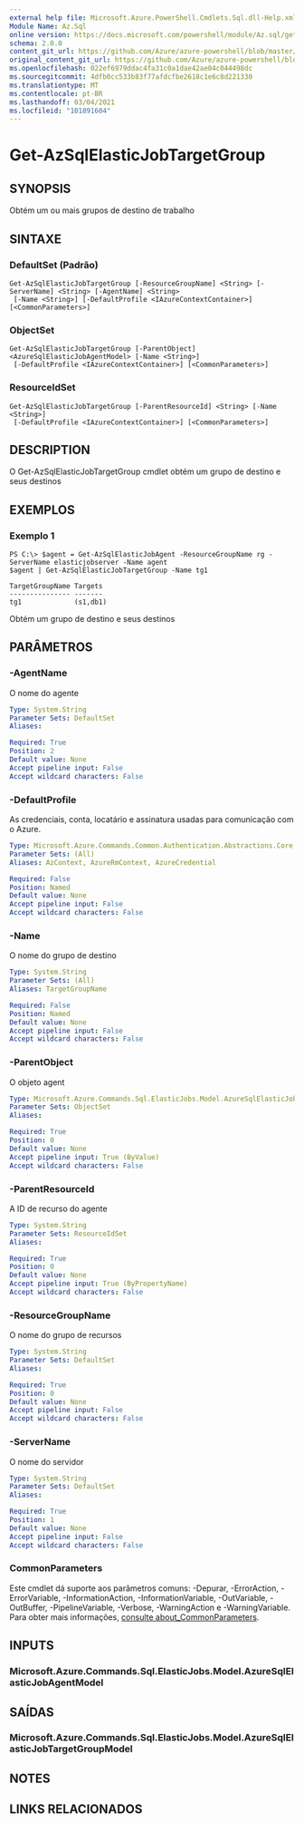 ```yaml
---
external help file: Microsoft.Azure.PowerShell.Cmdlets.Sql.dll-Help.xml
Module Name: Az.Sql
online version: https://docs.microsoft.com/powershell/module/Az.sql/get-Azsqlelasticjobtargetgroup
schema: 2.0.0
content_git_url: https://github.com/Azure/azure-powershell/blob/master/src/Sql/Sql/help/Get-AzSqlElasticJobTargetGroup.md
original_content_git_url: https://github.com/Azure/azure-powershell/blob/master/src/Sql/Sql/help/Get-AzSqlElasticJobTargetGroup.md
ms.openlocfilehash: 022ef6979ddac4fa31c0a1dae42ae04c044498dc
ms.sourcegitcommit: 4dfb0cc533b83f77afdcfbe2618c1e6c8d221330
ms.translationtype: MT
ms.contentlocale: pt-BR
ms.lasthandoff: 03/04/2021
ms.locfileid: "101891604"
---
```

# Get-AzSqlElasticJobTargetGroup

## SYNOPSIS
Obtém um ou mais grupos de destino de trabalho

## SINTAXE

### DefaultSet (Padrão)
```
Get-AzSqlElasticJobTargetGroup [-ResourceGroupName] <String> [-ServerName] <String> [-AgentName] <String>
 [-Name <String>] [-DefaultProfile <IAzureContextContainer>] [<CommonParameters>]
```

### ObjectSet
```
Get-AzSqlElasticJobTargetGroup [-ParentObject] <AzureSqlElasticJobAgentModel> [-Name <String>]
 [-DefaultProfile <IAzureContextContainer>] [<CommonParameters>]
```

### ResourceIdSet
```
Get-AzSqlElasticJobTargetGroup [-ParentResourceId] <String> [-Name <String>]
 [-DefaultProfile <IAzureContextContainer>] [<CommonParameters>]
```

## DESCRIPTION
O Get-AzSqlElasticJobTargetGroup cmdlet obtém um grupo de destino e seus destinos

## EXEMPLOS

### Exemplo 1
```
PS C:\> $agent = Get-AzSqlElasticJobAgent -ResourceGroupName rg -ServerName elasticjobserver -Name agent
$agent | Get-AzSqlElasticJobTargetGroup -Name tg1

TargetGroupName Targets
--------------- -------
tg1             (s1,db1)
```

Obtém um grupo de destino e seus destinos

## PARÂMETROS

### -AgentName
O nome do agente

```yaml
Type: System.String
Parameter Sets: DefaultSet
Aliases:

Required: True
Position: 2
Default value: None
Accept pipeline input: False
Accept wildcard characters: False
```

### -DefaultProfile
As credenciais, conta, locatário e assinatura usadas para comunicação com o Azure.

```yaml
Type: Microsoft.Azure.Commands.Common.Authentication.Abstractions.Core.IAzureContextContainer
Parameter Sets: (All)
Aliases: AzContext, AzureRmContext, AzureCredential

Required: False
Position: Named
Default value: None
Accept pipeline input: False
Accept wildcard characters: False
```

### -Name
O nome do grupo de destino

```yaml
Type: System.String
Parameter Sets: (All)
Aliases: TargetGroupName

Required: False
Position: Named
Default value: None
Accept pipeline input: False
Accept wildcard characters: False
```

### -ParentObject
O objeto agent

```yaml
Type: Microsoft.Azure.Commands.Sql.ElasticJobs.Model.AzureSqlElasticJobAgentModel
Parameter Sets: ObjectSet
Aliases:

Required: True
Position: 0
Default value: None
Accept pipeline input: True (ByValue)
Accept wildcard characters: False
```

### -ParentResourceId
A ID de recurso do agente

```yaml
Type: System.String
Parameter Sets: ResourceIdSet
Aliases:

Required: True
Position: 0
Default value: None
Accept pipeline input: True (ByPropertyName)
Accept wildcard characters: False
```

### -ResourceGroupName
O nome do grupo de recursos

```yaml
Type: System.String
Parameter Sets: DefaultSet
Aliases:

Required: True
Position: 0
Default value: None
Accept pipeline input: False
Accept wildcard characters: False
```

### -ServerName
O nome do servidor

```yaml
Type: System.String
Parameter Sets: DefaultSet
Aliases:

Required: True
Position: 1
Default value: None
Accept pipeline input: False
Accept wildcard characters: False
```

### CommonParameters
Este cmdlet dá suporte aos parâmetros comuns: -Depurar, -ErrorAction, -ErrorVariable, -InformationAction, -InformationVariable, -OutVariable, -OutBuffer, -PipelineVariable, -Verbose, -WarningAction e -WarningVariable. Para obter mais informações, [consulte about_CommonParameters](http://go.microsoft.com/fwlink/?LinkID=113216).

## INPUTS

### Microsoft.Azure.Commands.Sql.ElasticJobs.Model.AzureSqlElasticJobAgentModel

## SAÍDAS

### Microsoft.Azure.Commands.Sql.ElasticJobs.Model.AzureSqlElasticJobTargetGroupModel

## NOTES

## LINKS RELACIONADOS
